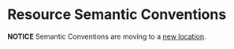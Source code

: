 # Resource Semantic Conventions

**NOTICE** Semantic Conventions are moving to a
[new location](http://github.com/open-telemetry/semantic-conventions).
